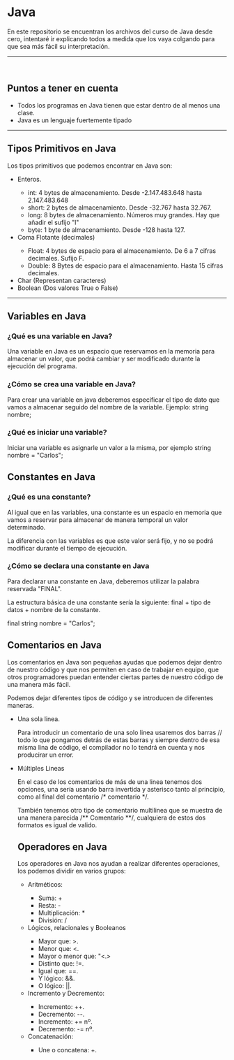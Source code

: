 # Java
En este repositorio se encuentran los archivos del curso de Java desde cero, intentaré ir explicando todos a medida que los vaya colgando para que sea más fácil su interpretación.

<hr><br>

## Puntos a tener en cuenta

<ul>
    <li>Todos los programas en Java tienen que estar dentro de al menos una clase.</li>
    <li>Java es un lenguaje fuertemente tipado</li>
</ul>
<hr>

## Tipos Primitivos en Java
<p>Los tipos primitivos que podemos encontrar en Java son: </p>

<ul>
    <li>Enteros.</li>
        <ul>
            <li>int: 4 bytes de almacenamiento. Desde -2.147.483.648 hasta 2.147.483.648</li>
            <li>short: 2 bytes de almacenamiento. Desde -32.767 hasta 32.767.</li>
            <li>long: 8 bytes de almacenamiento. Números muy grandes. Hay que añadir el sufijo "l"</li>
            <li>byte: 1 byte de almacenamiento. Desde -128 hasta 127.</li> 
        </ul>
    <li>Coma Flotante (decimales)</li>
        <ul>
            <li>Float: 4 bytes de espacio para el almacenamiento. De 6 a 7 cifras decimales. Sufijo F.</li>
            <li>Double: 8 Bytes de espacio para el almacenamiento. Hasta 15 cifras decimales.</li>
        </ul>
    <li>Char (Representan caracteres)</li>
    <li>Boolean (Dos valores True o False)</li>
</ul>


<hr>

## Variables en Java

<h3>¿Qué es una variable en Java?</h3>
<p>Una variable en Java es un espacio que reservamos en la memoria para almacenar un valor, que podrá cambiar y ser modificado durante la ejecución del programa.</p>

<h3>¿Cómo se crea una variable en Java?</h3>
<p>Para crear una variable en java deberemos especificar el tipo de dato que vamos a almacenar seguido del nombre de la variable. Ejemplo: string nombre;</p>

<h3>¿Qué es iniciar una variable?</h3>
<p>Iniciar una variable es asignarle un valor a la misma, por ejemplo string nombre = "Carlos";</p>

## Constantes en Java

<h3>¿Qué es una constante?</h3>
<p>Al igual que en las variables, una constante es un espacio en memoria que vamos a reservar para almacenar de manera temporal un valor determinado.</p>
<p>La diferencia con las variables es que este valor será fijo, y no se podrá modificar durante el tiempo de ejecución.</p>

<h3>¿Cómo se declara una constante en Java</h3>
<p>Para declarar una constante en Java, deberemos utilizar la palabra reservada "FINAL".</p>
<p>La estructura básica de una constante sería la siguiente: final + tipo de datos + nombre de la constante.</p>
<p>final string nombre = "Carlos"; </p>


## Comentarios en Java
<p>Los comentarios en Java son pequeñas ayudas que podemos dejar dentro de nuestro código y que nos permiten en caso de trabajar en equipo, que otros programadores puedan entender ciertas partes de nuestro código de una manera más fácil.</p>
<p>Podemos dejar diferentes tipos de código y se introducen de diferentes maneras.</p>
<ul>
    <li>Una sola linea.</li>
    <p> Para introducir un comentario de una solo linea usaremos dos barras // todo lo que pongamos detrás de estas barras y siempre dentro de esa misma lina de código, el compilador no lo tendrá en cuenta y nos producirar un error.</p>
    <li>Múltiples Lineas</li>
    <p>En el caso de los comentarios de más de una linea tenemos dos opciones, una sería usando barra invertida y asterisco tanto al principio, como al final del comentario /* comentario */.</p>
    <p>También tenemos otro tipo de comentario multilinea que se muestra de una manera parecida /** Comentario **/, cualquiera de estos dos formatos es igual de valido.</p>


## Operadores en Java
<p>Los operadores en Java nos ayudan a realizar diferentes operaciones, los podemos dividir en varios grupos:</p>
<ul>
    <li>Aritméticos:</li>
        <ul>
            <li>Suma: +</li>
            <li>Resta: - </li>
            <li>Multiplicación: *</li>
            <li>División: /</li>
        </ul>
    <li>Lógicos, relacionales y Booleanos</li>
        <ul>
            <li>Mayor que: >. </li>
            <li>Menor que: <. </li>
            <li>Mayor o menor que: "<.> </li>
            <li>Distinto que: !=. </li>
            <li>Igual que: ==. </li>
            <li>Y lógico: &&.</li>
            <li>O lógico: ||.</li>
        </ul>
    <li>Incremento y Decremento:</li>
        <ul>
            <li>Incremento: ++.</li>
            <li>Decremento: --.</li>
            <li>Incremento: += nº.</li>
            <li>Decremento: -= nº.</li>
        </ul>
    <li>Concatenación:</li>
        <ul>
            <li>Une o concatena: +.</li>
        </ul>
</ul>








